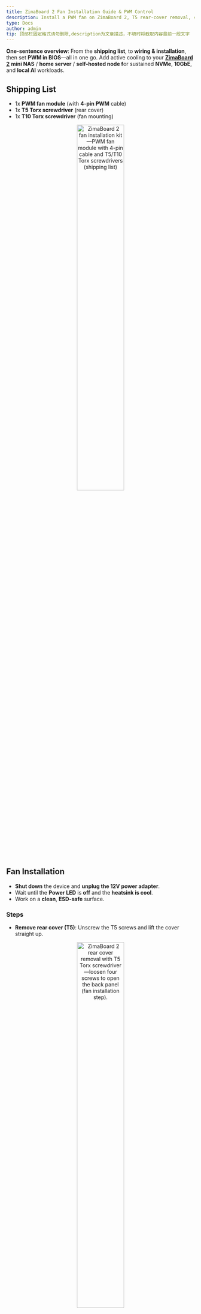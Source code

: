 ```yaml
---
title: ZimaBoard 2 Fan Installation Guide & PWM Control
description: Install a PWM fan on ZimaBoard 2, T5 rear-cover removal, 4-pin fan cable, cable routing, fan mounting with T10, and BIOS fan control for mini NAS, home server, self-hosted, NVMe, 10GbE, and local AI workloads.
type: Docs
author: admin
tip: 顶部栏固定格式请勿删除,description为文章描述，不填时将截取内容最前一段文字
---
```

**One-sentence overview**: From the **shipping list**, to **wiring & installation**, then set **PWM in BIOS**—all in one go.
 Add active cooling to your **[ZimaBoard 2](https://www.zimaspace.com/docs/zimaboard/Power-on-Zimaboard2)** **mini NAS** / **home server** / **self-hosted node f**or sustained **NVMe**, **10GbE**, and **local AI** workloads.

 ## Shipping List
- 1x **PWM fan module** (with **4-pin PWM** cable) 
- 1x **T5 Torx screwdriver** (rear cover)
- 1x **T10 Torx screwdriver** (fan mounting)

<p align="center">
  <img src="https://manage.icewhale.io/api/static/docs/1757316597042_zimaboard-2-fan-installation-shipping-list-pwm-fan-module-t5-t10-torx.jpg"
     alt="ZimaBoard 2 fan installation kit—PWM fan module with 4-pin cable and T5/T10 Torx screwdrivers (shipping list)"
     width="50%" />
  <br/><em></em>
</p>

## Fan Installation
- **Shut down** the device and **unplug the 12V power adapter**.
- Wait until the **Power LED** is **off** and the **heatsink is cool**.
- Work on a **clean**, **ESD-safe** surface.
  
### Steps
- **Remove rear cover (T5)**: Unscrew the T5 screws and lift the cover straight up.

<p align="center">
  <img src="https://manage.icewhale.io/api/static/docs/1757316683902_zimaboard-2-remove-rear-cover-t5-torx-fan-installation-step.jpg"
     alt="ZimaBoard 2 rear cover removal with T5 Torx screwdriver—loosen four screws to open the back panel (fan installation step)."
     width="50%" />
  <br/><em></em>
</p>

- **Plug 4-pin PWM fan cable**: Locate the **CPU_FAN** header; align the keyed connector and insert.
<p align="center">
  <img src="https://manage.icewhale.io/api/static/docs/1757317159059_zimaboard-2-cpu-fan-header-4pin-pwm-connector-wiring.jpg"
     alt="ZimaBoard 2 CPU_FAN 4-pin header wiring—align the keyed 4-pin PWM connector and plug in (fan installation step), CLR_CMOS nearby."
     width="50%" />
  <br/><em></em>
</p>

- **Route cable & refit cover**: Lead the cable through the **side notch**; reinstall the rear cover and tighten the T5 screws evenly.
<p align="center">
  <img src="https://manage.icewhale.io/api/static/docs/1757319056602_zimaboard-2-side-notch-cable-routing-fan-installation-step.jpg"
     alt="ZimaBoard 2 side notch cable routing—PWM fan cable exiting through the chassis notch to prevent pinching; refit rear cover and tighten screws (fan installation)."
     width="50%" />
  <br/><em></em>
</p>

- **Mount the fan (T10)**: With the airflow **into the fins** (per diagram), fasten the fan to the heatsink using the **T10 screws**; secure firmly without over-torque.
<p align="center">
  <img src="https://manage.icewhale.io/api/static/docs/1757318959466_zimaboard-2-mount-fan-t10-torx-heatsink-bracket-installation.jpg"
     alt="ZimaBoard 2 fan mounting with T10 Torx—secure the fan bracket to the heatsink, airflow toward the fins; cable routed through the side notch (installation step)."
     width="50%" />
  <br/><em></em>
</p>

- **Congratulations! — Installation complete.**
<p align="center">
  <img src="https://manage.icewhale.io/api/static/docs/1757319075447_zimaboard-2-fan-installation-complete-heatsink-mounted-cable-routing.jpg"
     alt="ZimaBoard 2 fan installation complete—fan bracket secured to the aluminum heatsink, airflow toward the fins, cable routed through the side notch (final result)."
     width="50%" />
  <br/><em></em>
</p>

## Set PWM in BIOS (if needed)
- Power on and press **Delete** to enter **BIOS Setup**.
- Open **Hardware Monitor**.
<p align="center">
  <img src="https://manage.icewhale.io/api/static/docs/1757319311018_zimaboard-2-bios-hardware-monitor-fan-control-menu.png"
     alt="ZimaBoard 2 BIOS—Advanced > Hardware Monitor screen for fan control and PWM settings (AMI Aptio)."
     width="100%" />
  <br/><em></em>
</p>

- Choose your preferred **fan control mode** (e.g., **PWM** with a curve, or a fixed duty).
<p align="center">
  <img src="https://manage.icewhale.io/api/static/docs/1757319415157_zimaboard-2-bios-fan-control-mode-pwm-settings-automatic-fixed.png"
     alt="ZimaBoard 2 BIOS—CPU Fan Control mode with PWM settings: Start Temperature, Full-Speed Temperature, Fan Start PWM, and PWM Slope (AMI Aptio)."
     width="100%" />
  <br/><em></em>
</p>

- **Save & Exit (F10)**, then confirm the fan spins after reboot.
<p align="center">
  <img src="https://manage.icewhale.io/api/static/docs/1757319507155_zimaboard-2-bios-save-and-exit-f10-save-changes-fan-pwm-settings.png"
     alt="ZimaBoard 2 BIOS—Save & Exit (F10) screen; choose “Save Changes and Exit” to apply fan/PWM settings (AMI Aptio)."
     width="100%" />
  <br/><em></em>
</p>

## BIOS Fan Control Options (Explanation)
1. **PWM Auto Mode**
  - **Start Temperature:** Fan control engages automatically once **CPU temp ≥ start point** (range: 0–100 °C).
  - **Full-Speed Temperature**: When **CPU temp ≥ this point**, the fan jumps to **100%** (range: 0–100 °C; must be **greater** than Start Temperature).
  - **Initial Fan Duty**: Base fan speed at engagement (range: 0–255; 255 = 100%).
  - **PWM Step per °C**: **Duty increment** for each **+1 °C** rise (select from predefined step options).
<p align="center">
  <img src="https://manage.icewhale.io/api/static/docs/1757319591823_zimaboard-2-bios-pwm-auto-mode-fan-control-start-temp-full-speed-pwm-slope.png"
     alt="ZimaBoard 2 BIOS—CPU Fan Control in PWM Auto Mode: start temperature limit, full-speed temperature limit, fan start PWM, and PWM slope setting (AMI Aptio)."
     width="100%" />
  <br/><em></em>
</p>

2. **Fixed Duty Mode**
  - **Fixed Fan Duty**: Run the fan at a **constant speed** (range: **0–255**; 255 = 100%).
`**Note**: The PWM value (0–255) represents the duty cycle / effective drive level rather than a direct RPM percentage. Fan speed is not linear with PWM`
<p align="center">
  <img src="https://manage.icewhale.io/api/static/docs/1757319699717_zimaboard-2-bios-fixed-duty-mode-manual-pwm-setting-0-255.png"
     alt="ZimaBoard 2 BIOS—CPU Fan Control in Fixed Duty (Manual) Mode: set Manual PWM value (0–255, 255=100%) (AMI Aptio)."
     width="100%" />
  <br/><em></em>
</p>

## Troubleshooting
- **Fan won’t spin**:
  - Reseat the **4-pin connector**; ensure the header/mode is enabled.
  - Verify the fan’s **minimum PWM start threshold** (don’t set duty too low).
- **Noise / vibration**: Re-align the fan and tighten the screws.
- **Won’t power on after install**: Remove the **fan PWM lead** and try again. If the **CMOS reset** button was pressed accidentally, the **first boot may take ~2 minutes** for POST/self-test.
